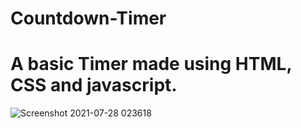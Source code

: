 # Countdown-Timer

# A basic Timer made using HTML, CSS and javascript.


![Screenshot 2021-07-28 023618](https://user-images.githubusercontent.com/73338208/127227467-213e7678-9e86-497a-b44e-1bc5a9a3391b.png)

